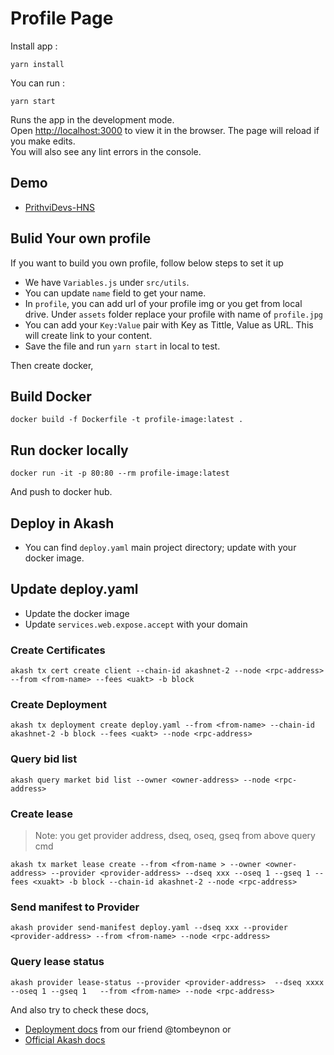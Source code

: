 # Profile Page

Install app  :
 ```
 yarn install
 ```
You can run :  
```
yarn start
```

Runs the app in the development mode.\
Open [http://localhost:3000](http://localhost:3000) to view it in the browser.
The page will reload if you make edits.\
You will also see any lint errors in the console.

## Demo 
- [PrithviDevs-HNS](http://profile.prithvidevs.hns.to)

## Bulid Your own profile
If you want to  build you own profile, follow below steps to  set it up
- We have `Variables.js` under `src/utils`.
- You can update `name` field to get your name.
- In `profile`, you can add url of your profile img or  you get from local drive. Under `assets` folder replace your profile with name of  `profile.jpg`
- You can add your `Key:Value` pair with Key as Tittle, Value as URL. This will create link to your content.
- Save the file and run `yarn start` in local to test. 

Then create docker, 
## Build Docker
```
docker build -f Dockerfile -t profile-image:latest .
```
## Run docker locally
```
docker run -it -p 80:80 --rm profile-image:latest
```
And push to docker hub.

## Deploy in Akash
- You can find `deploy.yaml` main project directory; update with your docker image.
## Update deploy.yaml 
- Update  the docker image
- Update `services.web.expose.accept` with your domain


### Create Certificates
```
akash tx cert create client --chain-id akashnet-2 --node <rpc-address> --from <from-name> --fees <uakt> -b block
```

### Create Deployment 
```
akash tx deployment create deploy.yaml --from <from-name> --chain-id akashnet-2 -b block --fees <uakt> --node <rpc-address>
```
### Query bid list 

```
akash query market bid list --owner <owner-address> --node <rpc-address>
```
### Create lease
>Note: you get provider address, dseq, oseq, gseq from above query cmd
```
akash tx market lease create --from <from-name > --owner <owner-address> --provider <provider-address> --dseq xxx --oseq 1 --gseq 1 --fees <xuakt> -b block --chain-id akashnet-2 --node <rpc-address>

```

### Send manifest to Provider
```
akash provider send-manifest deploy.yaml --dseq xxx --provider <provider-address> --from <from-name> --node <rpc-address>
```
### Query lease status 
```
akash provider lease-status --provider <provider-address>  --dseq xxxx --oseq 1 --gseq 1   --from <from-name> --node <rpc-address>
```

And also try to check these docs, 
- [ Deployment docs](https://github.com/tombeynon/akash-hello-world) from our friend @tombeynon or 
- [Official Akash docs](https://docs.akash.network/guides/deploy) 
